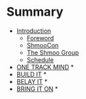 # Summary

* [Introduction](README.md)
  * [Foreword](foreword.md)
  * [ShmooCon](shmoocon.md)
  * [The Shmoo Group](the_shmoo_group.md)
  * [Schedule](schedule.md)
* [ONE TRACK MIND](otm/one_track_mind.md)
  * 
* [BUILD IT](build/build_it.md)
  * 
* [BELAY IT](belay/belay_it.md)
  * 
* [BRING IT ON](bring/bring_it_on.md)
  * 

